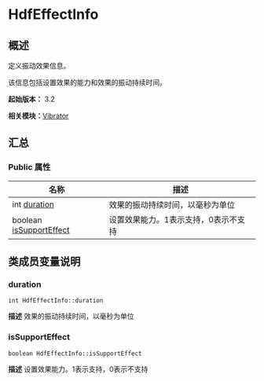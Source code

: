 # HdfEffectInfo


## 概述

定义振动效果信息。

该信息包括设置效果的能力和效果的振动持续时间。

**起始版本：** 3.2

**相关模块：**[Vibrator](_vibrator_v11.md)


## 汇总


### Public 属性

| 名称 | 描述 | 
| -------- | -------- |
| int [duration](#duration) | 效果的振动持续时间，以毫秒为单位  | 
| boolean [isSupportEffect](#issupporteffect) | 设置效果能力。1表示支持，0表示不支持  | 


## 类成员变量说明


### duration

```
int HdfEffectInfo::duration
```
**描述**
效果的振动持续时间，以毫秒为单位


### isSupportEffect

```
boolean HdfEffectInfo::isSupportEffect
```
**描述**
设置效果能力。1表示支持，0表示不支持

